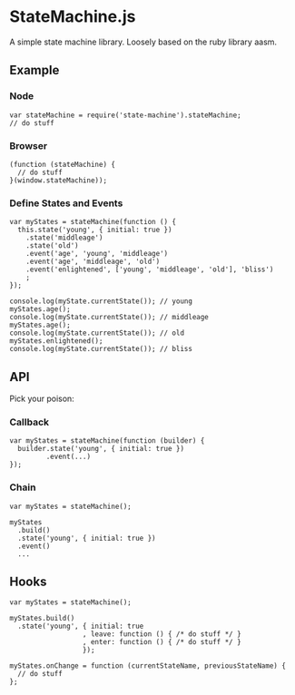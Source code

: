 StateMachine.js
===============

A simple state machine library. Loosely based on the ruby library aasm.

Example
-------
### Node
    var stateMachine = require('state-machine').stateMachine;
    // do stuff

### Browser
    (function (stateMachine) {
      // do stuff
    }(window.stateMachine));

### Define States and Events

    var myStates = stateMachine(function () {
      this.state('young', { initial: true })
        .state('middleage')
        .state('old')
        .event('age', 'young', 'middleage')
        .event('age', 'middleage', 'old')
        .event('enlightened', ['young', 'middleage', 'old'], 'bliss')
        ;
    });

    console.log(myState.currentState()); // young
    myStates.age();
    console.log(myState.currentState()); // middleage
    myStates.age();
    console.log(myState.currentState()); // old
    myStates.enlightened();
    console.log(myState.currentState()); // bliss

API
---
Pick your poison:

### Callback

    var myStates = stateMachine(function (builder) {
      builder.state('young', { initial: true })
             .event(...)
    });

### Chain

    var myStates = stateMachine();

    myStates
      .build()
      .state('young', { initial: true })
      .event()
      ...

Hooks
-----
    var myStates = stateMachine();

    myStates.build()
      .state('young', { initial: true
                      , leave: function () { /* do stuff */ }
                      , enter: function () { /* do stuff */ }
                      });

    myStates.onChange = function (currentStateName, previousStateName) {
      // do stuff
    };
